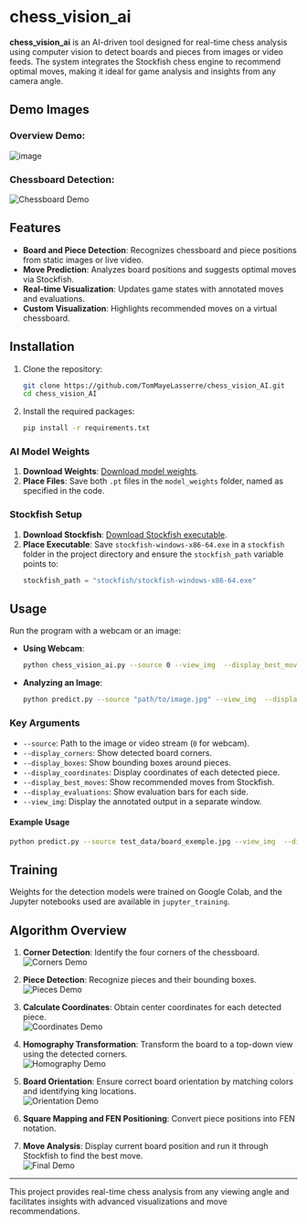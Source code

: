 
# chess_vision_ai

**chess_vision_ai** is an AI-driven tool designed for real-time chess analysis using computer vision to detect boards and pieces from images or video feeds. The system integrates the Stockfish chess engine to recommend optimal moves, making it ideal for game analysis and insights from any camera angle.

## Demo Images

### Overview Demo:
![image](https://github.com/user-attachments/assets/fe41f41c-d542-4b91-8128-33dd4fe519bc)

### Chessboard Detection:
![Chessboard Demo](https://github.com/user-attachments/assets/6b4e0919-926d-4a6a-b517-849f8689d428)

## Features

- **Board and Piece Detection**: Recognizes chessboard and piece positions from static images or live video.
- **Move Prediction**: Analyzes board positions and suggests optimal moves via Stockfish.
- **Real-time Visualization**: Updates game states with annotated moves and evaluations.
- **Custom Visualization**: Highlights recommended moves on a virtual chessboard.

## Installation

1. Clone the repository:
   ```bash
   git clone https://github.com/TomMayeLasserre/chess_vision_AI.git
   cd chess_vision_AI
   ```

2. Install the required packages:
   ```bash
   pip install -r requirements.txt
   ```

### AI Model Weights

1. **Download Weights**: [Download model weights](https://drive.google.com/drive/folders/1G2VA3MNB89z0uDn6LtDao64N-vRlIaWH?usp=sharing).
2. **Place Files**: Save both `.pt` files in the `model_weights` folder, named as specified in the code.

### Stockfish Setup

1. **Download Stockfish**: [Download Stockfish executable](https://stockfishchess.org/download/).
2. **Place Executable**: Save `stockfish-windows-x86-64.exe` in a `stockfish` folder in the project directory and ensure the `stockfish_path` variable points to:
   ```python
   stockfish_path = "stockfish/stockfish-windows-x86-64.exe"
   ```

## Usage

Run the program with a webcam or an image:

- **Using Webcam**:
  ```bash
  python chess_vision_ai.py --source 0 --view_img  --display_best_moves --display_evaluations
  ```

- **Analyzing an Image**:
  ```bash
  python predict.py --source "path/to/image.jpg" --view_img  --display_best_moves --display_evaluations
  ```

### Key Arguments

- `--source`: Path to the image or video stream (`0` for webcam).
- `--display_corners`: Show detected board corners.
- `--display_boxes`: Show bounding boxes around pieces.
- `--display_coordinates`: Display coordinates of each detected piece.
- `--display_best_moves`: Show recommended moves from Stockfish.
- `--display_evaluations`: Show evaluation bars for each side.
- `--view_img`: Display the annotated output in a separate window.

#### Example Usage
```bash
python predict.py --source test_data/board_exemple.jpg --view_img  --display_best_moves --display_evaluations
```

## Training

Weights for the detection models were trained on Google Colab, and the Jupyter notebooks used are available in `jupyter_training`.

## Algorithm Overview

1. **Corner Detection**: Identify the four corners of the chessboard.  
   ![Corners Demo](https://github.com/user-attachments/assets/412aa5ab-86b7-4eda-9709-339d3ea30260)

2. **Piece Detection**: Recognize pieces and their bounding boxes.  
   ![Pieces Demo](https://github.com/user-attachments/assets/91b0a7c0-e779-4ab8-b3c8-0cd9282db9c0)

3. **Calculate Coordinates**: Obtain center coordinates for each detected piece.  
   ![Coordinates Demo](https://github.com/user-attachments/assets/3abda9cd-c7c8-458f-8d23-beedcc34e0d5)

4. **Homography Transformation**: Transform the board to a top-down view using the detected corners.  
   ![Homography Demo](https://github.com/user-attachments/assets/199e5a67-7d3f-451b-bbce-57d1c4823226)

5. **Board Orientation**: Ensure correct board orientation by matching colors and identifying king locations.  
   ![Orientation Demo](https://github.com/user-attachments/assets/0dce9b5b-80ee-4a36-bf69-c1fb0a7ba5f2)

6. **Square Mapping and FEN Positioning**: Convert piece positions into FEN notation.

7. **Move Analysis**: Display current board position and run it through Stockfish to find the best move.  
   ![Final Demo](https://github.com/user-attachments/assets/f38c41d4-aa4e-4c08-b1b0-d312ecf97c79)

---

This project provides real-time chess analysis from any viewing angle and facilitates insights with advanced visualizations and move recommendations.
